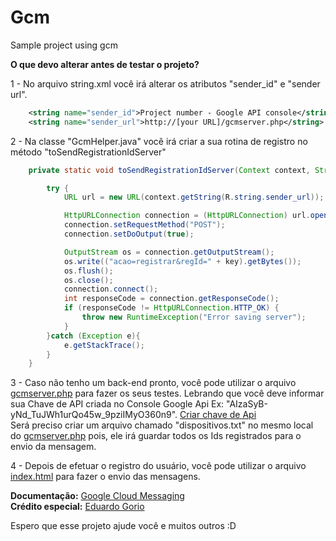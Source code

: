 # Gcm
Sample project using gcm

<b>O que devo alterar antes de testar o projeto?</b>

1 - No arquivo string.xml você irá alterar os atributos "sender_id" e "sender url". 
```xml
    <string name="sender_id">Project number - Google API console</string>
    <string name="sender_url">http://[your URL]/gcmserver.php</string>
````    

2 - Na classe "GcmHelper.java" você irá criar a sua rotina de registro no método "toSendRegistrationIdServer"
```java    
    private static void toSendRegistrationIdServer(Context context, String key) throws IOException {

        try {
            URL url = new URL(context.getString(R.string.sender_url));

            HttpURLConnection connection = (HttpURLConnection) url.openConnection();
            connection.setRequestMethod("POST");
            connection.setDoOutput(true);

            OutputStream os = connection.getOutputStream();
            os.write(("acao=registrar&regId=" + key).getBytes());
            os.flush();
            os.close();
            connection.connect();
            int responseCode = connection.getResponseCode();
            if (responseCode != HttpURLConnection.HTTP_OK) {
                throw new RuntimeException("Error saving server");
            }
        }catch (Exception e){
            e.getStackTrace();
        }
    }
````
3 - Caso não tenho um back-end pronto, você pode utilizar o arquivo <a href="https://gist.github.com/rudsonlive/3ab8d4693dc82dedd000" target="_blank">gcmserver.php</a> para fazer os seus testes. Lebrando que você deve informar sua Chave de API criada no Console Google Api Ex: "AIzaSyB-yNd_TuJWh1urQo45w_9pziIMyO360n9". <a href="https://developers.google.com/mobile/add" target="_blank">Criar chave de Api</a> <br>
Será preciso criar um arquivo chamado "dispositivos.txt" no mesmo local do <a href="https://gist.github.com/rudsonlive/3ab8d4693dc82dedd000" target="_blank">gcmserver.php</a> pois, ele irá guardar todos os Ids registrados para o envio da mensagem.

4 - Depois de efetuar o registro do usuário, você pode utilizar o arquivo <a href="https://gist.github.com/rudsonlive/912a2a2b4d3cf1bb2f3d" target="_blank">index.html</a> para fazer o envio das mensagens.

<b>Documentação:</b> <a href="https://developers.google.com/cloud-messaging/gcm" target="_blank">Google Cloud Messaging</a><br>
<b>Crédito especial:</b> <a href="https://plus.google.com/u/0/+EduardoGorio/about" target="_blank">Eduardo Gorio</a>

Espero que esse projeto ajude você e muitos outros :D
